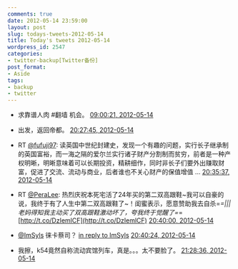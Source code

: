 ```yaml
---
comments: true
date: 2012-05-14 23:59:00
layout: post
slug: todays-tweets-2012-05-14
title: Today's tweets 2012-05-14
wordpress_id: 2547
categories:
- twitter-backup[Twitter备份]
post_format:
- Aside
tags:
- backup
- twitter
---
```





  * 求靠谱人肉 #翻墙 机会。 [09:00:21, 2012-05-14](http://twitter.com/gfrog/statuses/201839332766650368)





  * 出发，返回帝都。 [20:27:45, 2012-05-14](http://twitter.com/gfrog/statuses/202012323840405504)





  * RT [@fufuji97](http://twitter.com/fufuji97): 读英国中世纪封建史，发现一个有趣的问题，实行长子继承制的英国富裕，而一海之隔的爱尔兰实行诸子财产分割制而贫穷，前者是一种产权明晰，明晰意味着可以长期投资，精耕细作，同时非长子们要外出赚取财富，促进了交流、流动与商业，后者谁也不关心财产的保值增值 ... [20:35:37, 2012-05-14](http://twitter.com/gfrog/statuses/202014303765798912)





  * RT [@PeraLee](http://twitter.com/PeraLee): 热烈庆祝本死宅活了24年买的第二双高跟鞋~我可以自豪的说，我终于有了人生中第二双高跟鞋了~！闺蜜表示，愿意赞助我去自杀=_=|||老妈得知我主动买了双高跟鞋激动坏了，夸我终于觉醒了=_= [http://t.co/DzIemlCF](http://t.co/DzIemlCF) [20:40:00, 2012-05-14](http://twitter.com/gfrog/statuses/202015407127801858)





  * [@ImSyls](http://twitter.com/ImSyls) 徕卡蔡司？ [in reply to ImSyls](http://twitter.com/ImSyls/statuses/201967250574548992) [20:40:24, 2012-05-14](http://twitter.com/gfrog/statuses/202015504750223360)





  * 我擦，k54竟然自称流动宾馆列车，真是。。。太不要脸了。 [21:28:36, 2012-05-14](http://twitter.com/gfrog/statuses/202027637051359232)




